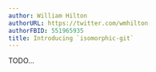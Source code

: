 ```yaml
---
author: William Hilton
authorURL: https://twitter.com/wmhilton
authorFBID: 551965935
title: Introducing `isomorphic-git`
---
```


TODO...